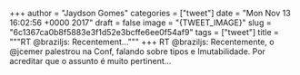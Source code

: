 
+++
author = "Jaydson Gomes"
categories = ["tweet"]
date = "Mon Nov 13 16:02:56 +0000 2017"
draft = false
image = "{TWEET_IMAGE}"
slug = "6c1367ca0b8f5883e3f1d52e3bcffe6ee0f54af9"
tags = ["tweet"]
title = """RT @braziljs: Recentement..."""
+++
RT @braziljs: Recentemente, o @jcemer palestrou na Conf, falando sobre tipos e Imutabilidade.
Por acreditar que o assunto é muito pertinent…

